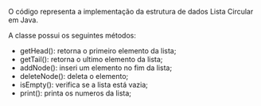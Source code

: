 O código representa a implementação da estrutura de dados Lista Circular em Java.

A classe possui os seguintes métodos:

- getHead(): retorna o primeiro elemento da lista;
- getTail(): retorna o ultimo elemento da lista;
- addNode(): inseri um elemento no fim da lista;
- deleteNode(): deleta o elemento;
- isEmpty(): verifica se a lista está vazia;
- print(): printa os numeros da lista;